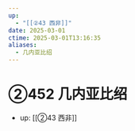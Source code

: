 ```yaml
---
up:
  - "[[②43 西非]]"
date: 2025-03-01
ctime: 2025-03-01T13:16:35
aliases:
  - 几内亚比绍
---
```


# ②452 几内亚比绍

- up: [[②43 西非]]
